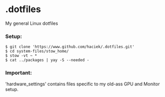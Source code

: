 # .dotfiles

My general Linux dotfiles

### Setup:
```console
$ git clone 'https://www.github.com/haciek/.dotfiles.git'
$ cd system-files/stow_home/
$ stow -vt ~ *
$ cat ../packages | yay -S --needed -
```
### Important:

'hardware_settings' contains files specific to my old-ass GPU and Monitor setup.
